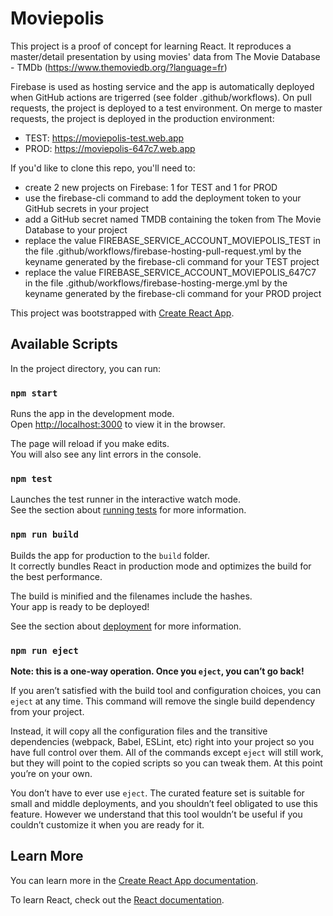 # Moviepolis 

This project is a proof of concept for learning React. It reproduces a master/detail presentation by using movies' data from The Movie Database - TMDb (https://www.themoviedb.org/?language=fr)

Firebase is used as hosting service and the app is automatically deployed when GitHub actions are trigerred (see folder .github/workflows). On pull requests, the project is deployed to a test environment. On merge to master requests, the project is deployed in the production environment:

- TEST: https://moviepolis-test.web.app
- PROD: https://moviepolis-647c7.web.app

If you'd like to clone this repo, you'll need to:

- create 2 new projects on Firebase: 1 for TEST and 1 for PROD
- use the firebase-cli command to add the deployment token to your GitHub secrets in your project
- add a GitHub secret named TMDB containing the token from The Movie Database to your project
- replace the value FIREBASE_SERVICE_ACCOUNT_MOVIEPOLIS_TEST in the file .github/workflows/firebase-hosting-pull-request.yml by the keyname generated by the firebase-cli command for your TEST project
- replace the value FIREBASE_SERVICE_ACCOUNT_MOVIEPOLIS_647C7 in the file .github/workflows/firebase-hosting-merge.yml by the keyname generated by the firebase-cli command for your PROD project

This project was bootstrapped with [Create React App](https://github.com/facebook/create-react-app).

## Available Scripts

In the project directory, you can run:

### `npm start`

Runs the app in the development mode.\
Open [http://localhost:3000](http://localhost:3000) to view it in the browser.

The page will reload if you make edits.\
You will also see any lint errors in the console.

### `npm test`

Launches the test runner in the interactive watch mode.\
See the section about [running tests](https://facebook.github.io/create-react-app/docs/running-tests) for more information.

### `npm run build`

Builds the app for production to the `build` folder.\
It correctly bundles React in production mode and optimizes the build for the best performance.

The build is minified and the filenames include the hashes.\
Your app is ready to be deployed!

See the section about [deployment](https://facebook.github.io/create-react-app/docs/deployment) for more information.

### `npm run eject`

**Note: this is a one-way operation. Once you `eject`, you can’t go back!**

If you aren’t satisfied with the build tool and configuration choices, you can `eject` at any time. This command will remove the single build dependency from your project.

Instead, it will copy all the configuration files and the transitive dependencies (webpack, Babel, ESLint, etc) right into your project so you have full control over them. All of the commands except `eject` will still work, but they will point to the copied scripts so you can tweak them. At this point you’re on your own.

You don’t have to ever use `eject`. The curated feature set is suitable for small and middle deployments, and you shouldn’t feel obligated to use this feature. However we understand that this tool wouldn’t be useful if you couldn’t customize it when you are ready for it.

## Learn More

You can learn more in the [Create React App documentation](https://facebook.github.io/create-react-app/docs/getting-started).

To learn React, check out the [React documentation](https://reactjs.org/).
